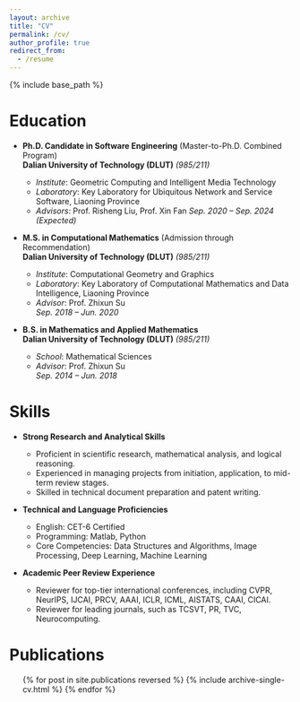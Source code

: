 ```yaml
---
layout: archive
title: "CV"
permalink: /cv/
author_profile: true
redirect_from:
  - /resume
---
```


{% include base_path %}

<!-- Education
====== -->
<!-- * Ph.D in Version Control Theory, GitHub University, 2018 (expected)
* M.S. in Jekyll, GitHub University, 2014
* B.S. in GitHub, GitHub University, 2012 -->

Education  
======  
* **Ph.D. Candidate in Software Engineering** (Master-to-Ph.D. Combined Program)  
  **Dalian University of Technology (DLUT)** *(985/211)*  
  - *Institute*: Geometric Computing and Intelligent Media Technology  
  - *Laboratory*: Key Laboratory for Ubiquitous Network and Service Software, Liaoning Province  
  - *Advisors*: Prof. Risheng Liu, Prof. Xin Fan
  *Sep. 2020 – Sep. 2024 (Expected)*  

* **M.S. in Computational Mathematics** (Admission through Recommendation)  
  **Dalian University of Technology (DLUT)** *(985/211)*  
  - *Institute*: Computational Geometry and Graphics  
  - *Laboratory*: Key Laboratory of Computational Mathematics and Data Intelligence, Liaoning Province  
  - *Advisor*: Prof. Zhixun Su  
  *Sep. 2018 – Jun. 2020*  

* **B.S. in Mathematics and Applied Mathematics**  
  **Dalian University of Technology (DLUT)** *(985/211)*  
  - *School*: Mathematical Sciences  
  - *Advisor*: Prof. Zhixun Su  
  *Sep. 2014 – Jun. 2018*  


<!-- Work experience
======
* Spring 2024: Academic Pages Collaborator
  * Github University
  * Duties includes: Updates and improvements to template
  * Supervisor: The Users

* Fall 2015: Research Assistant
  * Github University
  * Duties included: Merging pull requests
  * Supervisor: Professor Hub

* Summer 2015: Research Assistant
  * Github University
  * Duties included: Tagging issues
  * Supervisor: Professor Git -->
  
<!-- Skills
======
* Skill 1
* Skill 2
  * Sub-skill 2.1
  * Sub-skill 2.2
  * Sub-skill 2.3
* Skill 3 -->

Skills  
======  
* **Strong Research and Analytical Skills**  
  - Proficient in scientific research, mathematical analysis, and logical reasoning.  
  - Experienced in managing projects from initiation, application, to mid-term review stages.  
  - Skilled in technical document preparation and patent writing.  

* **Technical and Language Proficiencies**  
  - English: CET-6 Certified  
  - Programming: Matlab, Python  
  - Core Competencies: Data Structures and Algorithms, Image Processing, Deep Learning, Machine Learning  

* **Academic Peer Review Experience**  
  - Reviewer for top-tier international conferences, including CVPR, NeurIPS, IJCAI, PRCV, AAAI, ICLR, ICML, AISTATS, CAAI, CICAI.  
  - Reviewer for leading journals, such as TCSVT, PR, TVC, Neurocomputing. 


Publications
======
  <ul>{% for post in site.publications reversed %}
    {% include archive-single-cv.html %}
  {% endfor %}</ul>
  

